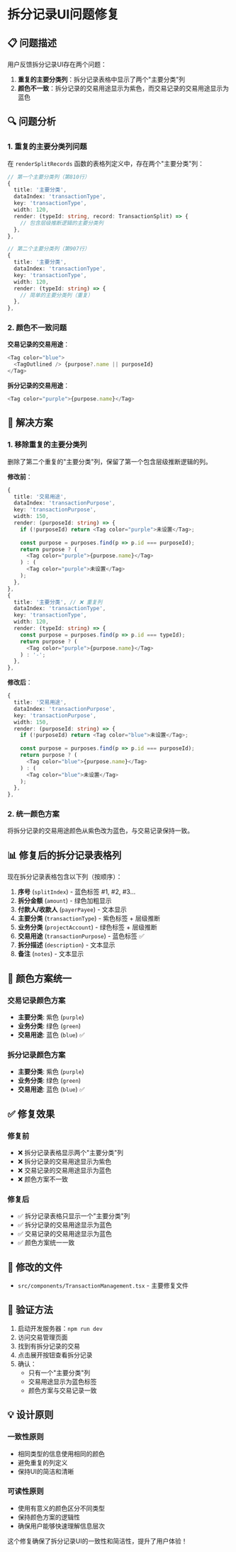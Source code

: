 # 拆分记录UI问题修复

## 📋 问题描述

用户反馈拆分记录UI存在两个问题：
1. **重复的主要分类列**：拆分记录表格中显示了两个"主要分类"列
2. **颜色不一致**：拆分记录的交易用途显示为紫色，而交易记录的交易用途显示为蓝色

## 🔍 问题分析

### 1. 重复的主要分类列问题

在 `renderSplitRecords` 函数的表格列定义中，存在两个"主要分类"列：

```typescript
// 第一个主要分类列（第810行）
{
  title: '主要分类',
  dataIndex: 'transactionType',
  key: 'transactionType',
  width: 120,
  render: (typeId: string, record: TransactionSplit) => {
    // 包含层级推断逻辑的主要分类列
  },
},

// 第二个主要分类列（第907行）
{
  title: '主要分类',
  dataIndex: 'transactionType',
  key: 'transactionType',
  width: 120,
  render: (typeId: string) => {
    // 简单的主要分类列（重复）
  },
},
```

### 2. 颜色不一致问题

**交易记录的交易用途**：
```typescript
<Tag color="blue">
  <TagOutlined /> {purpose?.name || purposeId}
</Tag>
```

**拆分记录的交易用途**：
```typescript
<Tag color="purple">{purpose.name}</Tag>
```

## 🔧 解决方案

### 1. 移除重复的主要分类列

删除了第二个重复的"主要分类"列，保留了第一个包含层级推断逻辑的列。

**修改前**：
```typescript
{
  title: '交易用途',
  dataIndex: 'transactionPurpose',
  key: 'transactionPurpose',
  width: 150,
  render: (purposeId: string) => {
    if (!purposeId) return <Tag color="purple">未设置</Tag>;
    
    const purpose = purposes.find(p => p.id === purposeId);
    return purpose ? (
      <Tag color="purple">{purpose.name}</Tag>
    ) : (
      <Tag color="purple">未设置</Tag>
    );
  },
},
{
  title: '主要分类', // ❌ 重复列
  dataIndex: 'transactionType',
  key: 'transactionType',
  width: 120,
  render: (typeId: string) => {
    const purpose = purposes.find(p => p.id === typeId);
    return purpose ? (
      <Tag color="purple">{purpose.name}</Tag>
    ) : '-';
  },
},
```

**修改后**：
```typescript
{
  title: '交易用途',
  dataIndex: 'transactionPurpose',
  key: 'transactionPurpose',
  width: 150,
  render: (purposeId: string) => {
    if (!purposeId) return <Tag color="blue">未设置</Tag>;
    
    const purpose = purposes.find(p => p.id === purposeId);
    return purpose ? (
      <Tag color="blue">{purpose.name}</Tag>
    ) : (
      <Tag color="blue">未设置</Tag>
    );
  },
},
```

### 2. 统一颜色方案

将拆分记录的交易用途颜色从紫色改为蓝色，与交易记录保持一致。

## 📊 修复后的拆分记录表格列

现在拆分记录表格包含以下列（按顺序）：

1. **序号** (`splitIndex`) - 蓝色标签 #1, #2, #3...
2. **拆分金额** (`amount`) - 绿色加粗显示
3. **付款人/收款人** (`payerPayee`) - 文本显示
4. **主要分类** (`transactionType`) - 紫色标签 + 层级推断
5. **业务分类** (`projectAccount`) - 绿色标签 + 层级推断
6. **交易用途** (`transactionPurpose`) - 蓝色标签 ✅
7. **拆分描述** (`description`) - 文本显示
8. **备注** (`notes`) - 文本显示

## 🎨 颜色方案统一

### 交易记录颜色方案
- **主要分类**: 紫色 (`purple`)
- **业务分类**: 绿色 (`green`)
- **交易用途**: 蓝色 (`blue`) ✅

### 拆分记录颜色方案
- **主要分类**: 紫色 (`purple`)
- **业务分类**: 绿色 (`green`)
- **交易用途**: 蓝色 (`blue`) ✅

## ✅ 修复效果

### 修复前
- ❌ 拆分记录表格显示两个"主要分类"列
- ❌ 拆分记录的交易用途显示为紫色
- ❌ 交易记录的交易用途显示为蓝色
- ❌ 颜色方案不一致

### 修复后
- ✅ 拆分记录表格只显示一个"主要分类"列
- ✅ 拆分记录的交易用途显示为蓝色
- ✅ 交易记录的交易用途显示为蓝色
- ✅ 颜色方案统一一致

## 📁 修改的文件

- `src/components/TransactionManagement.tsx` - 主要修复文件

## 🔄 验证方法

1. 启动开发服务器：`npm run dev`
2. 访问交易管理页面
3. 找到有拆分记录的交易
4. 点击展开按钮查看拆分记录
5. 确认：
   - 只有一个"主要分类"列
   - 交易用途显示为蓝色标签
   - 颜色方案与交易记录一致

## 💡 设计原则

### 一致性原则
- 相同类型的信息使用相同的颜色
- 避免重复的列定义
- 保持UI的简洁和清晰

### 可读性原则
- 使用有意义的颜色区分不同类型
- 保持颜色方案的逻辑性
- 确保用户能够快速理解信息层次

这个修复确保了拆分记录UI的一致性和简洁性，提升了用户体验！
